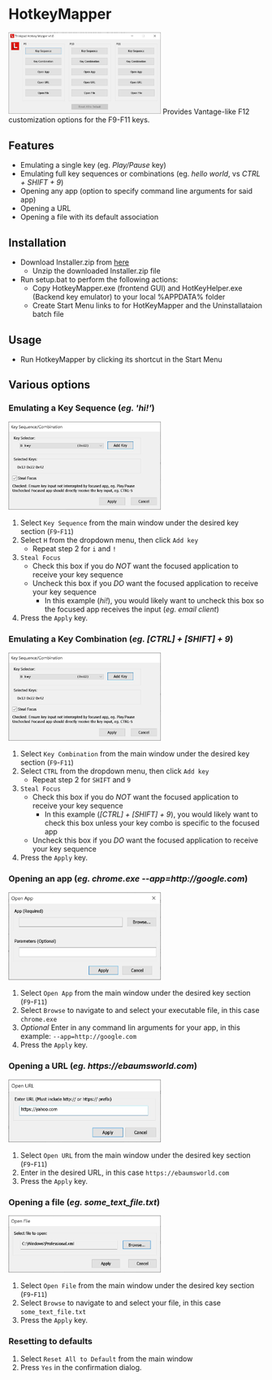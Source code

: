 # HotkeyMapper

<img src="https://github.com/csavalas/HotkeyMapper/blob/main/screens/main.jpg?raw=true" alt="main" width="300"/>
Provides Vantage-like F12 customization options for the F9-F11 keys.

## Features
* Emulating a single key (eg. _Play/Pause_ key)
* Emulating full key sequences or combinations (eg. _hello world_, vs _CTRL + SHIFT + 9_)
* Opening any app (option to specify command line arguments for said app)
* Opening a URL
* Opening a file with its default association

## Installation
* Download Installer.zip from [here](https://github.com/csavalas/HotkeyMapper/blob/main/Installer.zip?raw=true)
  * Unzip the downloaded Installer.zip file
* Run setup.bat to perform the following actions:
  * Copy HotkeyMapper.exe (frontend GUI) and HotKeyHelper.exe (Backend key emulator) to your local %APPDATA% folder
  * Create Start Menu links to for HotKeyMapper and the Uninstallataion batch file

## Usage
 * Run HotkeyMapper by clicking its shortcut in the Start Menu

## Various options
### Emulating a Key Sequence (_eg. 'hi!'_)
<img src="https://github.com/csavalas/HotkeyMapper/blob/main/screens/key1.jpg?raw=true" alt="key1" width="300"/> 

1. Select `Key Sequence` from the main window under the desired key section (`F9`-`F11`)
2. Select `H` from the dropdown menu, then click `Add key` 
    * Repeat step 2 for `i` and `!` 
3. `Steal Focus` 
    * Check this box if you do _NOT_ want the focused application to receive your key sequence
    * Uncheck this box if you _DO_ want the focused application to receive your key sequence
        * In this example (_hi!_), you would likely want to uncheck this box so the focused app receives the input (_eg. email client_)
4. Press the `Apply` key.

### Emulating a Key Combination (_eg. [CTRL] + [SHIFT] + 9_)
<img src="https://github.com/csavalas/HotkeyMapper/blob/main/screens/key1.jpg?raw=true" alt="key1" width="300"/> 

1. Select `Key Combination` from the main window under the desired key section (`F9`-`F11`)
2. Select `CTRL` from the dropdown menu, then click `Add key` 
    * Repeat step 2 for `SHIFT` and `9` 
3. `Steal Focus`
    * Check this box if you do _NOT_ want the focused application to receive your key sequence
        * In this example (_[CTRL] + [SHIFT] + 9_), you would likely want to check this box unless your key combo is specific to the focused app
    * Uncheck this box if you _DO_ want the focused application to receive your key sequence
4. Press the `Apply` key.

### Opening an app (_eg. chrome.exe --app=http://google.com_)
<img src="https://github.com/csavalas/HotkeyMapper/blob/main/screens/app.jpg?raw=true" alt="app" width="300"/> 

1. Select `Open App` from the main window under the desired key section (`F9`-`F11`)
2. Select `Browse` to navigate to and select your executable file, in this case `chrome.exe`
3. _Optional_ Enter in any command lin arguments for your app, in this example: `--app=http://google.com`
4. Press the `Apply` key.

### Opening a URL (_eg. https://ebaumsworld.com_)
<img src="https://github.com/csavalas/HotkeyMapper/blob/main/screens/url.jpg?raw=true" alt="app" width="300"/> 

1. Select `Open URL` from the main window under the desired key section (`F9`-`F11`)
2. Enter in the desired URL, in this case `https://ebaumsworld.com`
3. Press the `Apply` key.

### Opening a file (_eg. some_text_file.txt_)
<img src="https://github.com/csavalas/HotkeyMapper/blob/main/screens/file.jpg?raw=true" alt="app" width="300"/> 

1. Select `Open File` from the main window under the desired key section (`F9`-`F11`)
2. Select `Browse` to navigate to and select your file, in this case `some_text_file.txt`
3. Press the `Apply` key.

### Resetting to defaults

1. Select `Reset All to Default` from the main window
2. Press `Yes` in the confirmation dialog.
